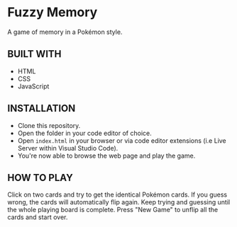 # Fuzzy Memory

A game of memory in a Pokémon style.

## BUILT WITH

- HTML
- CSS
- JavaScript

## INSTALLATION

- Clone this repository.
- Open the folder in your code editor of choice.
- Open ```index.html``` in your browser or via code editor extensions (i.e Live Server within Visual Studio Code).
- You're now able to browse the web page and play the game. 

## HOW TO PLAY

Click on two cards and try to get the identical Pokémon cards.
If you guess wrong, the cards will automatically flip again.
Keep trying and guessing until the whole playing board is complete.
Press "New Game" to unflip all the cards and start over.